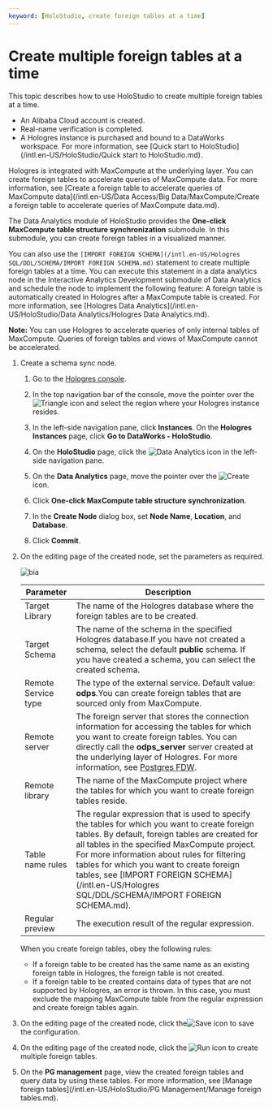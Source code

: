 ```yaml
---
keyword: [HoloStudio, create foreign tables at a time]
---
```


# Create multiple foreign tables at a time

This topic describes how to use HoloStudio to create multiple foreign tables at a time.

-   An Alibaba Cloud account is created.
-   Real-name verification is completed.
-   A Hologres instance is purchased and bound to a DataWorks workspace. For more information, see [Quick start to HoloStudio](/intl.en-US/HoloStudio/Quick start to HoloStudio.md).

Hologres is integrated with MaxCompute at the underlying layer. You can create foreign tables to accelerate queries of MaxCompute data. For more information, see [Create a foreign table to accelerate queries of MaxCompute data](/intl.en-US/Data Access/Big Data/MaxCompute/Create a foreign table to accelerate queries of MaxCompute data.md).

The Data Analytics module of HoloStudio provides the **One-click MaxCompute table structure synchronization** submodule. In this submodule, you can create foreign tables in a visualized manner.

You can also use the `[IMPORT FOREIGN SCHEMA](/intl.en-US/Hologres SQL/DDL/SCHEMA/IMPORT FOREIGN SCHEMA.md)` statement to create multiple foreign tables at a time. You can execute this statement in a data analytics node in the Interactive Analytics Development submodule of Data Analytics and schedule the node to implement the following feature: A foreign table is automatically created in Hologres after a MaxCompute table is created. For more information, see [Hologres Data Analytics](/intl.en-US/HoloStudio/Data Analytics/Hologres Data Analytics.md).

**Note:** You can use Hologres to accelerate queries of only internal tables of MaxCompute. Queries of foreign tables and views of MaxCompute cannot be accelerated.

1.  Create a schema sync node.

    1.  Go to the [Hologres console](https://hologram.console.aliyun.com/#/instance).

    2.  In the top navigation bar of the console, move the pointer over the ![Triangle](https://static-aliyun-doc.oss-accelerate.aliyuncs.com/assets/img/en-US/4259623061/p134229.png) icon and select the region where your Hologres instance resides.

    3.  In the left-side navigation pane, click **Instances**. On the **Hologres Instances** page, click **Go to DataWorks - HoloStudio**.

    4.  On the **HoloStudio** page, click the ![Data Analytics](https://static-aliyun-doc.oss-accelerate.aliyuncs.com/assets/img/en-US/4259623061/p134237.png) icon in the left-side navigation pane.

    5.  On the **Data Analytics** page, move the pointer over the ![Create](https://static-aliyun-doc.oss-accelerate.aliyuncs.com/assets/img/en-US/4259623061/p134243.png) icon.

    6.  Click **One-click MaxCompute table structure synchronization**.

    7.  In the **Create Node** dialog box, set **Node Name**, **Location**, and **Database**.

    8.  Click **Commit**.

2.  On the editing page of the created node, set the parameters as required.

    ![bia](https://static-aliyun-doc.oss-accelerate.aliyuncs.com/assets/img/en-US/4259623061/p134363.png)

    |Parameter|Description|
    |---------|-----------|
    |Target Library|The name of the Hologres database where the foreign tables are to be created.|
    |Target Schema|The name of the schema in the specified Hologres database.If you have not created a schema, select the default **public** schema. If you have created a schema, you can select the created schema. |
    |Remote Service type|The type of the external service. Default value: **odps**.You can create foreign tables that are sourced only from MaxCompute. |
    |Remote server|The foreign server that stores the connection information for accessing the tables for which you want to create foreign tables. You can directly call the **odps\_server** server created at the underlying layer of Hologres. For more information, see [Postgres FDW](https://www.postgresql.org/docs/11/postgres-fdw.html?spm=a2c4g.11186623.2.11.7e476020Gyif3k).|
    |Remote library|The name of the MaxCompute project where the tables for which you want to create foreign tables reside.|
    |Table name rules|The regular expression that is used to specify the tables for which you want to create foreign tables. By default, foreign tables are created for all tables in the specified MaxCompute project. For more information about rules for filtering tables for which you want to create foreign tables, see [IMPORT FOREIGN SCHEMA](/intl.en-US/Hologres SQL/DDL/SCHEMA/IMPORT FOREIGN SCHEMA.md).|
    |Regular preview|The execution result of the regular expression.|

    When you create foreign tables, obey the following rules:

    -   If a foreign table to be created has the same name as an existing foreign table in Hologres, the foreign table is not created.
    -   If a foreign table to be created contains data of types that are not supported by Hologres, an error is thrown. In this case, you must exclude the mapping MaxCompute table from the regular expression and create foreign tables again.
3.  On the editing page of the created node, click the![Save](https://static-aliyun-doc.oss-accelerate.aliyuncs.com/assets/img/en-US/4259623061/p134275.png) icon to save the configuration.

4.  On the editing page of the created node, click the ![Run](https://static-aliyun-doc.oss-accelerate.aliyuncs.com/assets/img/en-US/4259623061/p134276.png) icon to create multiple foreign tables.

5.  On the **PG management** page, view the created foreign tables and query data by using these tables. For more information, see [Manage foreign tables](/intl.en-US/HoloStudio/PG Management/Manage foreign tables.md).


